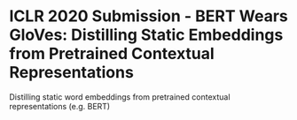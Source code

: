 # ICLR 2020 Submission - BERT Wears GloVes: Distilling Static Embeddings from Pretrained Contextual Representations 
Distilling static word embeddings from pretrained contextual representations (e.g. BERT)
